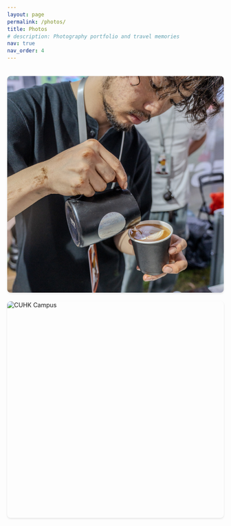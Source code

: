 ```yaml
---
layout: page
permalink: /photos/
title: Photos
# description: Photography portfolio and travel memories
nav: true
nav_order: 4
---
```


<!-- ## Photography Portfolio -->

<div class="gallery-grid">
  <!-- Add your photos here -->
  <!-- Example structure for each photo:
  <div class="gallery-item">
    <img src="/assets/img/photos/your-photo.jpg" alt="Description">
    <div class="gallery-caption">
      <h3>Title</h3>
      <p>Description and location</p>
    </div>
  </div>
  -->
  <div class="gallery-item">
    <img src="/assets/img/photos/latte_art_mania.jpg" alt="Latte art mania@Tokyo">
    <div class="gallery-caption">
      <h3>Latte Art Mania</h3>
      <p>東京都港区北青山2-9-13</p>
    </div>
  </div>
  
  <div class="gallery-item">
    <img src="/assets/img/photos/corgi.jpg" alt="CUHK Campus">
    <div class="gallery-caption">
      <h3>Corgi</h3>
      <!-- <p>The Chinese University of Hong Kong</p> -->
    </div>
  </div>
  

<!-- ## Travel Memories

<div class="gallery-grid">
  <!-- Add your travel photos here -->
<!-- </div> -->

<style>
.gallery-grid {
  display: grid;
  grid-template-columns: repeat(auto-fill, minmax(300px, 1fr));
  gap: 20px;
  padding: 20px 0;
}

.gallery-item {
  position: relative;
  overflow: hidden;
  border-radius: 8px;
  box-shadow: 0 2px 4px rgba(0,0,0,0.1);
  aspect-ratio: 1;
  display: flex;
  align-items: center;
  justify-content: center;
}

.gallery-item img {
  width: 100%;
  height: 100%;
  object-fit: cover;
  transition: transform 0.3s ease;
}

.gallery-item:hover img {
  transform: scale(1.05);
}

.gallery-caption {
  position: absolute;
  bottom: 0;
  left: 0;
  right: 0;
  background: rgba(0,0,0,0.7);
  color: white;
  padding: 10px;
  transform: translateY(100%);
  transition: transform 0.3s ease;
}

.gallery-item:hover .gallery-caption {
  transform: translateY(0);
}

/* Responsive adjustments */
@media (max-width: 768px) {
  .gallery-grid {
    grid-template-columns: repeat(auto-fill, minmax(250px, 1fr));
  }
}

@media (max-width: 480px) {
  .gallery-grid {
    grid-template-columns: 1fr;
  }
}
</style> 